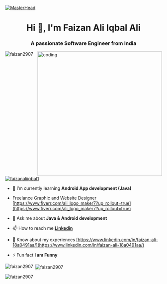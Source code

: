 [![MasterHead](https://1.bp.blogspot.com/-7A4WynwLsMw/XbBpCXG8fHI/AAAAAAAAMt4/uOa1bpLskYgrwGbllhSu2SDj_Mig8SXJQCLcBGAsYHQ/s1600/2000_600px.gif)](https://rishavchanda.io)

<h1 align="center">Hi 👋, I'm Faizan Ali Iqbal Ali</h1>
<h3 align="center">A passionate Software Engineer from India</h3>

<img align="right" alt="coding" width="400" src="https://camo.githubusercontent.com/8bf6f6d78abc81fcf9c49f10649423e73ea44bc248e83aaae8759d401c829a84/68747470733a2f2f70687973696373677572756b756c2e66696c65732e776f726470726573732e636f6d2f323031392f30322f6368617261637465722d312e676966">

<p align="left"> <img src="https://komarev.com/ghpvc/?username=faizan2907&label=Profile%20views&color=0e75b6&style=flat" alt="faizan2907" /> </p>

<p align="left"> <a href="https://twitter.com/faizanaliiqbal1" target="blank"><img src="https://img.shields.io/twitter/follow/faizanaliiqbal1?logo=twitter&style=for-the-badge" alt="faizanaliiqbal1" /></a> </p>

- 🌱 I’m currently learning **Android App development (Java)**

- Freelance Graphic and Website Designer [https://www.fiverr.com/ali_logo_maker7?up_rollout=true](https://www.fiverr.com/ali_logo_maker7?up_rollout=true)

- 💬 Ask me about **Java & Android development**

- 📫 How to reach me **[Linkedin](https://www.linkedin.com/in/faizan-ali-18a0491aa/)**

- 📄 Know about my experiences [https://www.linkedin.com/in/faizan-ali-18a0491aa/](https://www.linkedin.com/in/faizan-ali-18a0491aa/)

- ⚡ Fun fact **I am Funny**

<!---
<h3 align="left">Connect with me:</h3>
<p align="left">
<a href="https://twitter.com/faizanaliiqbal1" target="blank"><img align="center" src="https://raw.githubusercontent.com/rahuldkjain/github-profile-readme-generator/master/src/images/icons/Social/twitter.svg" alt="faizanaliiqbal1" height="30" width="40" /></a>
<a href="https://linkedin.com/in/https://www.linkedin.com/in/faizan-ali-18a0491aa/" target="blank"><img align="center" src="https://raw.githubusercontent.com/rahuldkjain/github-profile-readme-generator/master/src/images/icons/Social/linked-in-alt.svg" alt="https://www.linkedin.com/in/faizan-ali-18a0491aa/" height="30" width="40" /></a>
<a href="https://fb.com/faizanali.iqbalali" target="blank"><img align="center" src="https://raw.githubusercontent.com/rahuldkjain/github-profile-readme-generator/master/src/images/icons/Social/facebook.svg" alt="faizanali.iqbalali" height="30" width="40" /></a>
<a href="https://instagram.com/faizan_ali_29" target="blank"><img align="center" src="https://raw.githubusercontent.com/rahuldkjain/github-profile-readme-generator/master/src/images/icons/Social/instagram.svg" alt="faizan_ali_29" height="30" width="40" /></a>
<a href="https://www.hackerrank.com/zaan9823" target="blank"><img align="center" src="https://raw.githubusercontent.com/rahuldkjain/github-profile-readme-generator/master/src/images/icons/Social/hackerrank.svg" alt="zaan9823" height="30" width="40" /></a>
<a href="https://www.leetcode.com/faizan2907" target="blank"><img align="center" src="https://raw.githubusercontent.com/rahuldkjain/github-profile-readme-generator/master/src/images/icons/Social/leet-code.svg" alt="faizan2907" height="30" width="40" /></a>
<a href="https://auth.geeksforgeeks.org/user/zaan9823" target="blank"><img align="center" src="https://raw.githubusercontent.com/rahuldkjain/github-profile-readme-generator/master/src/images/icons/Social/geeks-for-geeks.svg" alt="zaan9823" height="30" width="40" /></a>
</p>

<h3 align="left">Languages and Tools:</h3>
<p align="left"> <a href="https://developer.android.com" target="_blank" rel="noreferrer"> <img src="https://raw.githubusercontent.com/devicons/devicon/master/icons/android/android-original-wordmark.svg" alt="android" width="40" height="40"/> </a> <a href="https://angular.io" target="_blank" rel="noreferrer"> <img src="https://angular.io/assets/images/logos/angular/angular.svg" alt="angular" width="40" height="40"/> </a> <a href="https://getbootstrap.com" target="_blank" rel="noreferrer"> <img src="https://raw.githubusercontent.com/devicons/devicon/master/icons/bootstrap/bootstrap-plain-wordmark.svg" alt="bootstrap" width="40" height="40"/> </a> <a href="https://www.cprogramming.com/" target="_blank" rel="noreferrer"> <img src="https://raw.githubusercontent.com/devicons/devicon/master/icons/c/c-original.svg" alt="c" width="40" height="40"/> </a> <a href="https://firebase.google.com/" target="_blank" rel="noreferrer"> <img src="https://www.vectorlogo.zone/logos/firebase/firebase-icon.svg" alt="firebase" width="40" height="40"/> </a> <a href="https://www.adobe.com/in/products/illustrator.html" target="_blank" rel="noreferrer"> <img src="https://www.vectorlogo.zone/logos/adobe_illustrator/adobe_illustrator-icon.svg" alt="illustrator" width="40" height="40"/> </a> <a href="https://www.java.com" target="_blank" rel="noreferrer"> <img src="https://raw.githubusercontent.com/devicons/devicon/master/icons/java/java-original.svg" alt="java" width="40" height="40"/> </a> <a href="https://www.mysql.com/" target="_blank" rel="noreferrer"> <img src="https://raw.githubusercontent.com/devicons/devicon/master/icons/mysql/mysql-original-wordmark.svg" alt="mysql" width="40" height="40"/> </a> <a href="https://www.photoshop.com/en" target="_blank" rel="noreferrer"> <img src="https://raw.githubusercontent.com/devicons/devicon/master/icons/photoshop/photoshop-line.svg" alt="photoshop" width="40" height="40"/> </a> <a href="https://www.php.net" target="_blank" rel="noreferrer"> <img src="https://raw.githubusercontent.com/devicons/devicon/master/icons/php/php-original.svg" alt="php" width="40" height="40"/> </a> <a href="https://www.python.org" target="_blank" rel="noreferrer"> <img src="https://raw.githubusercontent.com/devicons/devicon/master/icons/python/python-original.svg" alt="python" width="40" height="40"/> </a> <a href="https://www.sqlite.org/" target="_blank" rel="noreferrer"> <img src="https://www.vectorlogo.zone/logos/sqlite/sqlite-icon.svg" alt="sqlite" width="40" height="40"/> </a> <a href="https://www.adobe.com/products/xd.html" target="_blank" rel="noreferrer"> <img src="https://cdn.worldvectorlogo.com/logos/adobe-xd.svg" alt="xd" width="40" height="40"/> </a> </p>

-->

<p><img align="left" src="https://github-readme-stats.vercel.app/api/top-langs?username=faizan2907&show_icons=true&locale=en&layout=compact&theme=tokyonight" alt="faizan2907" /></p>

<p>&nbsp;<img align="center" src="https://github-readme-stats.vercel.app/api?username=faizan2907&show_icons=true&locale=en&theme=tokyonight" alt="faizan2907" /></p>

<p><img align="center" src="https://github-readme-streak-stats.herokuapp.com/?user=faizan2907&&theme=tokyonight" alt="faizan2907" /></p>

